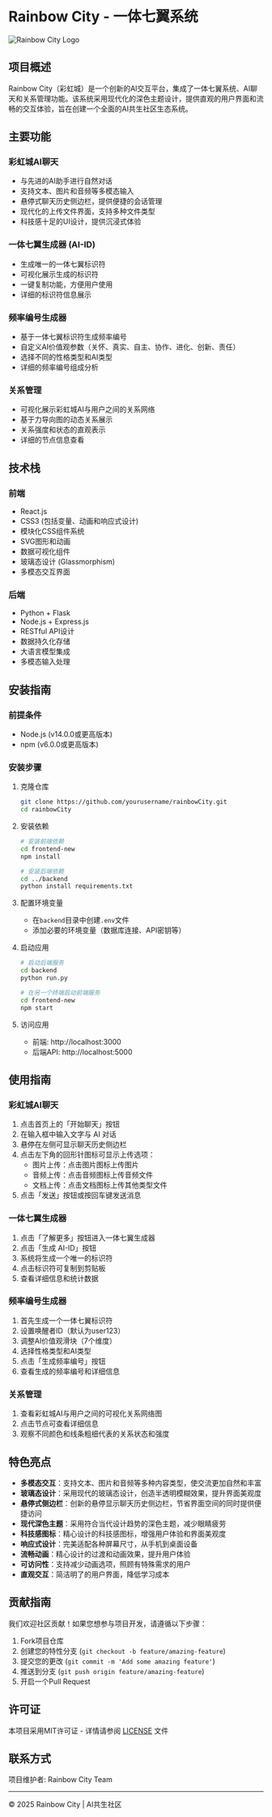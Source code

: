 # Rainbow City - 一体七翼系统

![Rainbow City Logo](frontend-new/public/logo.png)

## 项目概述

Rainbow City（彩虹城）是一个创新的AI交互平台，集成了一体七翼系统、AI聊天和关系管理功能。该系统采用现代化的深色主题设计，提供直观的用户界面和流畅的交互体验，旨在创建一个全面的AI共生社区生态系统。

## 主要功能

### 彩虹城AI聊天
- 与先进的AI助手进行自然对话
- 支持文本、图片和音频等多模态输入
- 悬停式聊天历史侧边栏，提供便捷的会话管理
- 现代化的上传文件界面，支持多种文件类型
- 科技感十足的UI设计，提供沉浸式体验

### 一体七翼生成器 (AI-ID)
- 生成唯一的一体七翼标识符
- 可视化展示生成的标识符
- 一键复制功能，方便用户使用
- 详细的标识符信息展示

### 频率编号生成器
- 基于一体七翼标识符生成频率编号
- 自定义AI价值观参数（关怀、真实、自主、协作、进化、创新、责任）
- 选择不同的性格类型和AI类型
- 详细的频率编号组成分析

### 关系管理
- 可视化展示彩虹城AI与用户之间的关系网络
- 基于力导向图的动态关系展示
- 关系强度和状态的直观表示
- 详细的节点信息查看

## 技术栈

### 前端
- React.js
- CSS3 (包括变量、动画和响应式设计)
- 模块化CSS组件系统
- SVG图形和动画
- 数据可视化组件
- 玻璃态设计 (Glassmorphism)
- 多模态交互界面

### 后端
- Python + Flask
- Node.js + Express.js
- RESTful API设计
- 数据持久化存储
- 大语言模型集成
- 多模态输入处理

## 安装指南

### 前提条件
- Node.js (v14.0.0或更高版本)
- npm (v6.0.0或更高版本)

### 安装步骤

1. 克隆仓库
   ```bash
   git clone https://github.com/yourusername/rainbowCity.git
   cd rainbowCity
   ```

2. 安装依赖
   ```bash
   # 安装前端依赖
   cd frontend-new
   npm install
   
   # 安装后端依赖
   cd ../backend
   python install requirements.txt
   ```

3. 配置环境变量
   - 在`backend`目录中创建`.env`文件
   - 添加必要的环境变量（数据库连接、API密钥等）

4. 启动应用
   ```bash
   # 启动后端服务
   cd backend
   python run.py
   
   # 在另一个终端启动前端服务
   cd frontend-new
   npm start
   ```

5. 访问应用
   - 前端: http://localhost:3000
   - 后端API: http://localhost:5000

## 使用指南

### 彩虹城AI聊天
1. 点击首页上的「开始聊天」按钮
2. 在输入框中输入文字与 AI 对话
3. 悬停在左侧可显示聊天历史侧边栏
4. 点击左下角的回形针图标可显示上传选项：
   - 图片上传：点击图片图标上传图片
   - 音频上传：点击音频图标上传音频文件
   - 文档上传：点击文档图标上传其他类型文件
5. 点击「发送」按钮或按回车键发送消息

### 一体七翼生成器
1. 点击「了解更多」按钮进入一体七翼生成器
2. 点击「生成 AI-ID」按钮
3. 系统将生成一个唯一的标识符
4. 点击标识符可复制到剪贴板
5. 查看详细信息和统计数据

### 频率编号生成器
1. 首先生成一个一体七翼标识符
2. 设置唤醒者ID（默认为user123）
3. 调整AI价值观滑块（7个维度）
4. 选择性格类型和AI类型
5. 点击「生成频率编号」按钮
6. 查看生成的频率编号和详细信息

### 关系管理
1. 查看彩虹城AI与用户之间的可视化关系网络图
2. 点击节点可查看详细信息
3. 观察不同颜色和线条粗细代表的关系状态和强度

## 特色亮点

- **多模态交互**：支持文本、图片和音频等多种内容类型，使交流更加自然和丰富
- **玻璃态设计**：采用现代的玻璃态设计，创造半透明模糊效果，提升界面美观度
- **悬停式侧边栏**：创新的悬停显示聊天历史侧边栏，节省界面空间的同时提供便捷访问
- **现代深色主题**：采用符合当代设计趋势的深色主题，减少眼睛疲劳
- **科技感图标**：精心设计的科技感图标，增强用户体验和界面美观度
- **响应式设计**：完美适配各种屏幕尺寸，从手机到桌面设备
- **流畅动画**：精心设计的过渡和动画效果，提升用户体验
- **可访问性**：支持减少动画选项，照顾有特殊需求的用户
- **直观交互**：简洁明了的用户界面，降低学习成本

## 贡献指南

我们欢迎社区贡献！如果您想参与项目开发，请遵循以下步骤：

1. Fork项目仓库
2. 创建您的特性分支 (`git checkout -b feature/amazing-feature`)
3. 提交您的更改 (`git commit -m 'Add some amazing feature'`)
4. 推送到分支 (`git push origin feature/amazing-feature`)
5. 开启一个Pull Request

## 许可证

本项目采用MIT许可证 - 详情请参阅 [LICENSE](LICENSE) 文件

## 联系方式

项目维护者: Rainbow City Team 

---

© 2025 Rainbow City | AI共生社区

